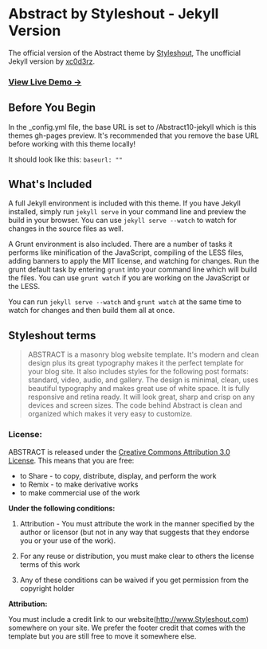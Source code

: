 # Abstract by Styleshout - Jekyll Version

The official version of the Abstract theme by [Styleshout](www.styleshout.com/free-templates/abstract/), The unofficial Jekyll version by [xc0d3rz](https://github.com/xc0d3rz).

### [View Live Demo &rarr;](http://xc0d3rz.github.io/Abstract10-jekyll/)

## Before You Begin

In the _config.yml file, the base URL is set to /Abstract10-jekyll which is this themes gh-pages preview. It's recommended that you remove the base URL before working with this theme locally!

It should look like this:
`baseurl: ""`

## What's Included

A full Jekyll environment is included with this theme. If you have Jekyll installed, simply run `jekyll serve` in your command line and preview the build in your browser. You can use `jekyll serve --watch` to watch for changes in the source files as well.

A Grunt environment is also included. There are a number of tasks it performs like minification of the JavaScript, compiling of the LESS files, adding banners to apply the MIT license, and watching for changes. Run the grunt default task by entering `grunt` into your command line which will build the files. You can use `grunt watch` if you are working on the JavaScript or the LESS.

You can run `jekyll serve --watch` and `grunt watch` at the same time to watch for changes and then build them all at once.

## Styleshout terms

> ABSTRACT is a masonry blog website template. It's modern and clean design plus its great
typography makes it the perfect template for your blog site. It also includes styles for the
following post formats: standard, video, audio, and gallery. The design is minimal, clean, uses
beautiful typography and makes great use of white space. It is fully responsive and retina ready.
It will look great, sharp and crisp on any devices and screen sizes. The code behind Abstract is
clean and organized which makes it very easy to customize.

### License:


ABSTRACT is released under the [Creative Commons Attribution 3.0 License](http://creativecommons.org/licenses/by/3.0/). This means that you are free:

   - to Share - to copy, distribute, display, and perform the work
   - to Remix - to make derivative works
   - to make commercial use of the work

**Under the following conditions:**

   1. Attribution - You must attribute the work in the manner specified by the
   author or licensor (but not in any way that suggests that they endorse you
   or your use of the work).

   2. For any reuse or distribution, you must make clear to others the license
   terms of this work

   3. Any of these conditions can be waived if you get permission from the
   copyright holder

**Attribution:**

   You must include a credit link to our website(http://www.Styleshout.com) somewhere on
   your site. We prefer the footer credit that comes with the template but you are still
   free to move it somewhere else.
